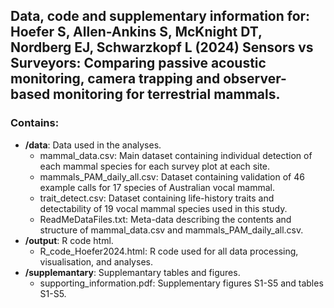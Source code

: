 ## Data, code and supplementary information for: Hoefer S, Allen-Ankins S, McKnight DT, Nordberg EJ, Schwarzkopf L (2024) Sensors vs Surveyors: Comparing passive acoustic monitoring, camera trapping and observer-based monitoring for terrestrial mammals.

### Contains:

- **/data**: Data used in the analyses.
    - mammal_data.csv: Main dataset containing individual detection of each mammal species for each survey plot at each site.
    - mammals_PAM_daily_all.csv: Dataset containing validation of 46 example calls for 17 species of Australian vocal mammal.
    - trait_detect.csv: Dataset containing life-history traits and detectability of 19 vocal mammal species used in this study.
    - ReadMeDataFiles.txt: Meta-data describing the contents and structure of mammal_data.csv and mammals_PAM_daily_all.csv.
- **/output**: R code html.
    - R_code_Hoefer2024.html: R code used for all data processing, visualisation, and analyses.
 - **/supplemantary**: Supplemantary tables and figures.
    - supporting_information.pdf: Supplementary figures S1-S5 and tables S1-S5.
